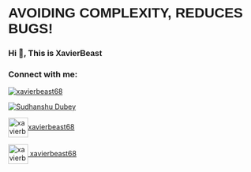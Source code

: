 <h1  style="font-family: Sarpanch, Arial, Helvetica, sans-serif;">AVOIDING COMPLEXITY, REDUCES BUGS!</h1>
<h3 >Hi 👋, This is <span style="font-family: Sarpanch, Arial, Helvetica, sans-serif;">XavierBeast</span></h3>

<h3 align="left">Connect with me:</h3>

<p align="left"> <a href="https://twitter.com/xavierbeast68" target="blank"><img src="https://img.shields.io/twitter/follow/xavierbeast68?logo=twitter&style=for-the-badge" alt="xavierbeast68" /></a> </p>

<a href="https://www.linkedin.com/in/sudhanshu-dubey-3a87581ba/" target="blank"><img align="center" src="https://img.shields.io/badge/LinkedIn-0A66C2?style=for-the-badge&logo=LinkedIn&logoColor=white" alt="Sudhanshu Dubey"/></a>


<a href="https://leetcode.com/xavierbeast68/" target="blank"><img align="center" src="https://upload.wikimedia.org/wikipedia/commons/1/19/LeetCode_logo_black.png" alt="xavierbest68" height="40" width="40"/>xavierbeast68</a>

<a href="https://auth.geeksforgeeks.org/user/xavierbeast68/" target="blank"><img align="center" src="https://upload.wikimedia.org/wikipedia/commons/4/43/GeeksforGeeks.svg" alt="xavierbest68" height="40" width="40" /> xavierbeast68</a>
